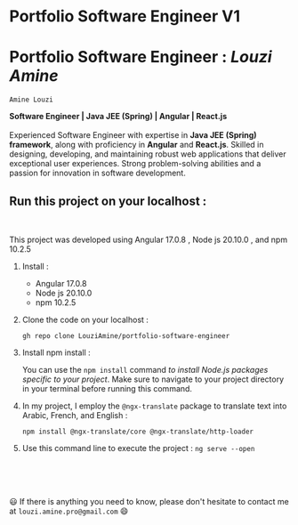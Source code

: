 # Portfolio Software Engineer V1
# Portfolio  Software  Engineer : **_Louzi Amine_**

`Amine Louzi`
<br>

**Software Engineer | Java JEE (Spring) | Angular | React.js**
<br><br>
Experienced Software Engineer with expertise in **Java JEE (Spring) framework**, along with proficiency in **Angular** and **React.js**. Skilled in designing, developing, and maintaining robust web applications that deliver exceptional user experiences. Strong problem-solving abilities and a passion for innovation in software development.
<br>



## Run this project on your localhost :

<br>

This project was developed using Angular  17.0.8  , Node js 20.10.0 , and npm  10.2.5
<br>

1. Install :

     * Angular 17.0.8
     * Node js 20.10.0
     *  npm 10.2.5


2. Clone the code on your localhost : 

   `gh repo clone LouziAmine/portfolio-software-engineer`

3. Install npm install :

   You can use the `npm install` command _to install Node.js packages specific to your project_. Make sure to navigate to your project directory in your terminal before running this command.

4. In my project, I employ the `@ngx-translate` package to translate text into Arabic, French, and English :

     `npm install @ngx-translate/core @ngx-translate/http-loader`

5. Use this command line to execute the project :
       `ng serve --open`


<br>
<br>
<br>

😃 If there is anything you need to know, please don't hesitate to contact me at `louzi.amine.pro@gmail.com` 😄
    


